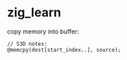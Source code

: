 # zig_learn
 
copy memory into buffer:

```zig
// S3D notes:
@memcpy(dest[start_index..], source);
```